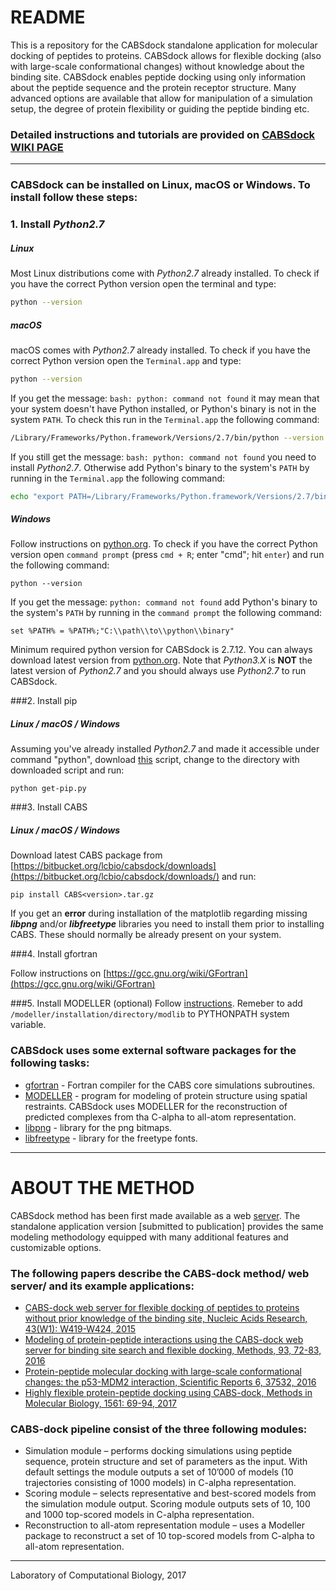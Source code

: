# README
This is a repository for the CABSdock standalone application for molecular docking of peptides to proteins.
CABSdock allows for flexible docking (also with large-scale conformational changes) without knowledge about the binding site.
CABSdock enables peptide docking using only information about the peptide sequence and the protein receptor structure.
Many advanced options are available that allow for manipulation of a simulation setup, the degree of protein flexibility or guiding the peptide binding etc.
### Detailed instructions and tutorials are provided on [CABSdock WIKI PAGE](https://bitbucket.org/lcbio/cabsdock/wiki)

---

### CABSdock can be installed on Linux, macOS or Windows. To install follow these steps:

### 1. Install *Python2.7*

##### Linux
Most Linux distributions come with *Python2.7* already installed. To check if you have the correct Python version open the terminal and type:

```bash
python --version
```

##### macOS
macOS comes with *Python2.7* already installed. To check if you have the correct Python version open the `Terminal.app` and type:

```bash
python --version
```

If you get the message: `bash: python: command not found` it may mean that your system doesn't have Python installed, or
Python's binary is not in the system `PATH`. To check this run in the `Terminal.app` the following command:

```bash
/Library/Frameworks/Python.framework/Versions/2.7/bin/python --version
```

If you still get the message: `bash: python: command not found` you need to install *Python2.7*. Otherwise add Python's
binary to the system's `PATH` by running in the `Terminal.app` the following command:

```bash
echo "export PATH=/Library/Frameworks/Python.framework/Versions/2.7/bin/:$PATH" >> ~/.bash_profile
```

##### Windows
Follow instructions on [python.org](https://python.org). To check if you have the correct Python version open `command
prompt` (press `cmd + R`; enter "cmd"; hit `enter`) and run the following command:

```commandline
python --version
```

If you get the message: `python: command not found`  add Python's binary to the system's `PATH` by running in the
`command prompt` the following command:

```commandline
set %PATH% = %PATH%;"C:\\path\\to\\python\\binary"
```

Minimum required python version for CABSdock is 2.7.12. You can always download latest version from
[python.org](https://python.org). Note that *Python3.X* is **NOT** the latest version of *Python2.7* and you should
always use *Python2.7* to run CABSdock.

###2. Install pip

##### Linux / macOS / Windows

Assuming you've already installed *Python2.7* and made it accessible under command "python", download
[this](https://bootstrap.pypa.io/get-pip.py) script, change to the directory with downloaded script and run:

```commandline
python get-pip.py
``` 

###3. Install CABS

##### Linux / macOS / Windows

Download latest CABS package from [https://bitbucket.org/lcbio/cabsdock/downloads](https://bitbucket.org/lcbio/cabsdock/downloads/)
and run:

```commandline
pip install CABS<version>.tar.gz
```

If you get an **error** during installation of the matplotlib regarding missing ***libpng*** and/or ***libfreetype*** libraries
you need to install them prior to installing CABS. These should normally be already present on your system. 

###4. Install gfortran

Follow instructions on [https://gcc.gnu.org/wiki/GFortran](https://gcc.gnu.org/wiki/GFortran) 

###5. Install MODELLER (optional)
Follow [instructions](https://salilab.org/modeller/download_installation.html). Remeber to add 
`/modeller/installation/directory/modlib` to PYTHONPATH system variable.


### CABSdock uses some external software packages for the following tasks:

* [gfortran](https://gcc.gnu.org/wiki/GFortran) - Fortran compiler for the CABS core simulations subroutines.
* [MODELLER](https://salilab.org/modeller/) - program for modeling of protein structure using spatial restraints.
CABSdock uses MODELLER for the reconstruction of predicted complexes from tha C-alpha to all-atom representation.
* [libpng](http://www.libpng.org) - library for the png bitmaps.
* [libfreetype](https://www.freetype.org/) - library for the freetype fonts.

---

# ABOUT THE METHOD

CABSdock method has been first made available as a web [server](http://biocomp.chem.uw.edu.pl/CABSdock).
The standalone application version [submitted to publication] provides the same modeling methodology equipped with many
additional features and customizable options.

### The following papers describe the CABS-dock method/ web server/ and its example applications:

* [CABS-dock web server for flexible docking of peptides to proteins without prior knowledge of the binding site,
Nucleic Acids Research, 43(W1): W419-W424, 2015](https://academic.oup.com/nar/article-lookup/doi/10.1093/nar/gkv456)
* [Modeling of protein-peptide interactions using the CABS-dock web server for binding site search and flexible
docking, Methods, 93, 72-83, 2016](http://www.sciencedirect.com/science/article/pii/S1046202315300207)
* [Protein-peptide molecular docking with large-scale conformational changes: the p53-MDM2 interaction, Scientific
Reports 6, 37532, 2016](https://www.nature.com/articles/srep37532)
* [Highly flexible protein-peptide docking using CABS-dock, Methods in Molecular Biology, 1561: 69-94, 2017](
https://link.springer.com/protocol/10.1007%2F978-1-4939-6798-8_6)

### CABS-dock pipeline consist of the three following modules:

* Simulation module – performs docking simulations using peptide sequence, protein structure and set of parameters as
the input. With default settings the module outputs a set of 10’000 of models (10 trajectories consisting of 1000
models) in C-alpha representation.
* Scoring module – selects representative and best-scored models from the simulation module output. Scoring module
outputs sets of 10, 100 and 1000 top-scored models in C-alpha representation.
* Reconstruction to all-atom representation module – uses a Modeller package to reconstruct a set of 10 top-scored
models from C-alpha to all-atom representation.

---

Laboratory of Computational Biology, 2017